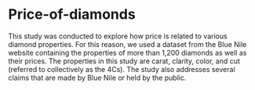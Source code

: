 # Price-of-diamonds

This study was conducted to explore how price is related to various diamond properties. For this reason, we used a dataset from the Blue Nile website containing the properties of more than 1,200 diamonds as well as their prices. The properties in this study are carat, clarity, color, and cut (referred to collectively as the 4Cs). The study also addresses several claims that are made by Blue Nile or held by the public. 
